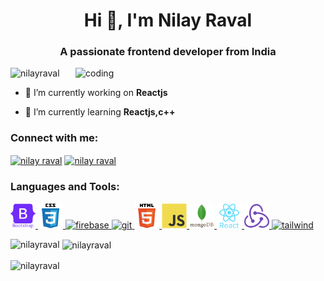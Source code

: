<h1 align="center">Hi 👋, I'm Nilay Raval</h1>
<h3 align="center">A passionate frontend developer from India</h3>
<img align = "right" alt="coding" width="400" src="https://imgs.search.brave.com/GnwXOM5lsDY-1MXk8Bpemom61cUXcHFHf_zoiuCNhwc/rs:fit:800:600:1/g:ce/aHR0cHM6Ly9jYW1v/LmdpdGh1YnVzZXJj/b250ZW50LmNvbS81/ZGRmNzNhZDNhMjA1/MTExY2Y4YzY4NmY2/ODdmYzIxNmMyOTQ2/YTc1MDA1NzE4Yzhk/YTViODM3YWQ5ZGU3/OGM5LzY4NzQ3NDcw/NzMzYTJmMmY3NDY4/NzU2ZDYyNzMyZTY3/NjY3OTYzNjE3NDJl/NjM2ZjZkMmY0NTc2/Njk2YzRlNjU3ODc0/NDQ2NTc2Njk2YzY2/Njk3MzY4MmQ3MzZk/NjE2YzZjMmU2NzY5/NjY">

<p align="left"> <img src="https://komarev.com/ghpvc/?username=nilayraval&label=Profile%20views&color=0e75b6&style=flat" alt="nilayraval" /> </p>

- 🔭 I’m currently working on **Reactjs**

- 🌱 I’m currently learning **Reactjs,c++**

<h3 align="left">Connect with me:</h3>
<p align="left">
<a href=https://www.linkedin.com/in/nilay-raval-232a61218 target="blank"><img align="center" src="https://raw.githubusercontent.com/rahuldkjain/github-profile-readme-generator/master/src/images/icons/Social/linked-in-alt.svg" alt="nilay raval" height="30" width="40" /></a>
<a href=https://leetcode.com/NILAYRAVAL/ target="blank"><img align="center" src="https://raw.githubusercontent.com/rahuldkjain/github-profile-readme-generator/master/src/images/icons/Social/leet-code.svg" alt="nilay raval" height="30" width="40" /></a>
</p>

<h3 align="left">Languages and Tools:</h3>
<p align="left"> <a href="https://getbootstrap.com" target="_blank" rel="noreferrer"> <img src="https://raw.githubusercontent.com/devicons/devicon/master/icons/bootstrap/bootstrap-plain-wordmark.svg" alt="bootstrap" width="40" height="40"/> </a> <a href="https://www.w3schools.com/css/" target="_blank" rel="noreferrer"> <img src="https://raw.githubusercontent.com/devicons/devicon/master/icons/css3/css3-original-wordmark.svg" alt="css3" width="40" height="40"/> </a> <a href="https://firebase.google.com/" target="_blank" rel="noreferrer"> <img src="https://www.vectorlogo.zone/logos/firebase/firebase-icon.svg" alt="firebase" width="40" height="40"/> </a> <a href="https://git-scm.com/" target="_blank" rel="noreferrer"> <img src="https://www.vectorlogo.zone/logos/git-scm/git-scm-icon.svg" alt="git" width="40" height="40"/> </a> <a href="https://www.w3.org/html/" target="_blank" rel="noreferrer"> <img src="https://raw.githubusercontent.com/devicons/devicon/master/icons/html5/html5-original-wordmark.svg" alt="html5" width="40" height="40"/> </a> <a href="https://developer.mozilla.org/en-US/docs/Web/JavaScript" target="_blank" rel="noreferrer"> <img src="https://raw.githubusercontent.com/devicons/devicon/master/icons/javascript/javascript-original.svg" alt="javascript" width="40" height="40"/> </a> <a href="https://www.mongodb.com/" target="_blank" rel="noreferrer"> <img src="https://raw.githubusercontent.com/devicons/devicon/master/icons/mongodb/mongodb-original-wordmark.svg" alt="mongodb" width="40" height="40"/> </a> <a href="https://reactjs.org/" target="_blank" rel="noreferrer"> <img src="https://raw.githubusercontent.com/devicons/devicon/master/icons/react/react-original-wordmark.svg" alt="react" width="40" height="40"/> </a> <a href="https://redux.js.org" target="_blank" rel="noreferrer"> <img src="https://raw.githubusercontent.com/devicons/devicon/master/icons/redux/redux-original.svg" alt="redux" width="40" height="40"/> </a> <a href="https://tailwindcss.com/" target="_blank" rel="noreferrer"> <img src="https://www.vectorlogo.zone/logos/tailwindcss/tailwindcss-icon.svg" alt="tailwind" width="40" height="40"/> </a> </p>

<p><img align="left" src="https://github-readme-stats.vercel.app/api/top-langs?username=nilayraval&show_icons=true&locale=en&layout=compact" alt="nilayraval" /></p>

<p>&nbsp;<img align="center" src="https://github-readme-stats.vercel.app/api?username=nilayraval&show_icons=true&locale=en" alt="nilayraval" /></p>

<p><img align="center" src="https://github-readme-streak-stats.herokuapp.com/?user=nilayraval&" alt="nilayraval" /></p>

#
#
#

